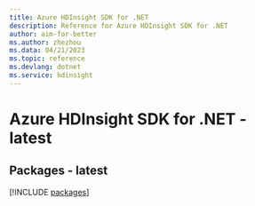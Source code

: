 ```yaml
---
title: Azure HDInsight SDK for .NET
description: Reference for Azure HDInsight SDK for .NET
author: aim-for-better
ms.author: zhezhou
ms.data: 04/21/2023
ms.topic: reference
ms.devlang: dotnet
ms.service: hdinsight
---
```

# Azure HDInsight SDK for .NET - latest
## Packages - latest
[!INCLUDE [packages](hdinsight-index.md)]